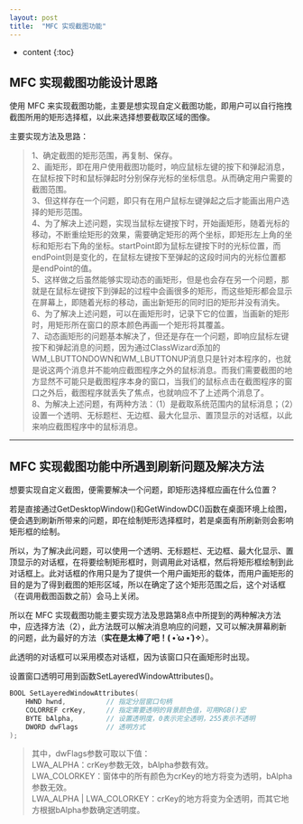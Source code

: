 ```yaml
---
layout: post
title:  "MFC 实现截图功能"
---
```


* content
{:toc}

## MFC 实现截图功能设计思路

使用 MFC 来实现截图功能，主要是想实现自定义截图功能，即用户可以自行拖拽截图所用的矩形选择框，以此来选择想要截取区域的图像。

主要实现方法及思路：

> 1、确定截图的矩形范围，再复制、保存。
> <br/>2、画矩形，即在用户使用截图功能时，响应鼠标左键的按下和弹起消息，在鼠标按下时和鼠标弹起时分别保存光标的坐标信息。从而确定用户需要的截图范围。
> <br/>3、但这样存在一个问题，即只有在用户鼠标左键弹起之后才能画出用户选择的矩形范围。
> <br/>4、为了解决上述问题，实现当鼠标左键按下时，开始画矩形，随着光标的移动，不断重绘矩形的效果，需要确定矩形的两个坐标，即矩形左上角的坐标和矩形右下角的坐标。startPoint即为鼠标左键按下时的光标位置，而endPoint则是变化的，在鼠标左键按下至弹起的这段时间内的光标位置都是endPoint的值。
> <br/>5、这样做之后虽然能够实现动态的画矩形，但是也会存在另一个问题，那就是在鼠标左键按下到弹起的过程中会画很多的矩形，而这些矩形都会显示在屏幕上，即随着光标的移动，画出新矩形的同时旧的矩形并没有消失。
> <br/>6、为了解决上述问题，可以在画矩形时，记录下它的位置，当画新的矩形时，用矩形所在窗口的原本颜色再画一个矩形将其覆盖。
> <br/>7、动态画矩形的问题基本解决了，但还是存在一个问题，即响应鼠标左键按下和弹起消息的问题，因为通过ClassWizard添加的WM_LBUTTONDOWN和WM_LBUTTONUP消息只是针对本程序的，也就是说这两个消息并不能响应截图程序之外的鼠标消息。而我们需要截图的地方显然不可能只是截图程序本身的窗口，当我们的鼠标点击在截图程序的窗口之外后，截图程序就丢失了焦点，也就响应不了上述两个消息了。
> <br/>8、为解决上述问题，有两种方法：（1）是截取系统范围内的鼠标消息；（2）设置一个透明、无标题栏、无边框、最大化显示、置顶显示的对话框，以此来响应截图程序中的鼠标消息。

---

## MFC 实现截图功能中所遇到刷新问题及解决方法

想要实现自定义截图，便需要解决一个问题，即矩形选择框应画在什么位置？

若是直接通过GetDesktopWindow()和GetWindowDC()函数在桌面环境上绘图，便会遇到刷新所带来的问题，即在绘制矩形选择框时，若是桌面有所刷新则会影响矩形框的绘制。

所以，为了解决此问题，可以使用一个透明、无标题栏、无边框、最大化显示、置顶显示的对话框，在将要绘制矩形框时，则调用此对话框，然后将矩形框绘制到此对话框上。此对话框的作用只是为了提供一个用户画矩形的载体，而用户画矩形的目的是为了得到截图的矩形区域，所以在确定了这个矩形范围之后，这个对话框（在调用截图函数之前）会马上关闭。

所以在 MFC 实现截图功能主要实现方法及思路第8点中所提到的两种解决方法中，应选择方法（2），此方法既可以解决消息响应的问题，又可以解决屏幕刷新的问题，此为最好的方法（**实在是太棒了吧！( •̀ ω •́ )✧**）。

此透明的对话框可以采用模态对话框，因为该窗口只在画矩形时出现。

设置窗口透明可用到函数SetLayeredWindowAttributes()。

``` c++
BOOL SetLayeredWindowAttributes(
    HWND hwnd,          // 指定分层窗口句柄
    COLORREF crKey,     // 指定需要透明的背景颜色值，可用RGB()宏
    BYTE bAlpha,        // 设置透明度，0表示完全透明，255表示不透明
    DWORD dwFlags       // 透明方式
);
```

> 其中，dwFlags参数可取以下值：
> <br/>LWA_ALPHA：crKey参数无效，bAlpha参数有效。
> <br/>LWA_COLORKEY：窗体中的所有颜色为crKey的地方将变为透明，bAlpha参数无效。
> <br/>LWA_ALPHA | LWA_COLORKEY：crKey的地方将变为全透明，而其它地方根据bAlpha参数确定透明度。
